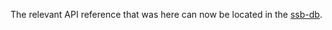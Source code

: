The relevant API reference that was here can now be located in the [ssb-db](https://github.com/ssbc/ssb-db/blob/master/api.md).
